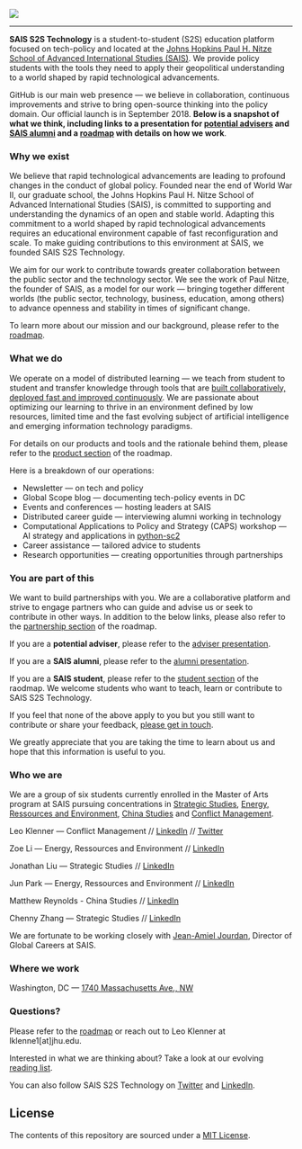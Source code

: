 
![](https://github.com/SAIS-S2S-Technology/Roadmap/blob/master/S2S_line.png)

---
**SAIS S2S Technology** is a student-to-student (S2S) education platform focused on tech-policy and located at the [Johns Hopkins Paul H. Nitze School of Advanced International Studies (SAIS)](https://www.sais-jhu.edu/). We provide policy students with the tools they need to apply their geopolitical understanding to a world shaped by rapid technological advancements. 

GitHub is our main web presence — we believe in collaboration, continuous improvements and strive to bring open-source thinking into the policy domain. Our official launch is in September 2018. **Below is a snapshot of what we think, including links to a presentation for [potential advisers](https://github.com/SAIS-S2S-Technology/Roadmap/blob/master/ADVISER_deck.pdf) and [SAIS alumni](https://github.com/SAIS-S2S-Technology/Roadmap/blob/master/ALUMNI_deck.pdf) and a [roadmap](https://github.com/SAIS-S2S-Technology/Roadmap/blob/master/Roadmap.md) with details on how we work**. 

### Why we exist

We believe that rapid technological advancements are leading to profound changes in the conduct of global policy. Founded near the end of World War II, our graduate school, the Johns Hopkins Paul H. Nitze School of Advanced International Studies (SAIS), is committed to supporting and understanding the dynamics of an open and stable world. Adapting this commitment to a world shaped by rapid technological advancements requires an educational environment capable of fast reconfiguration and scale. To make guiding contributions to this environment at SAIS, we founded SAIS S2S Technology.

We aim for our work to contribute towards greater collaboration between the public sector and the technology sector. We see the work of Paul Nitze, the founder of SAIS, as a model for our work — bringing together different worlds (the public sector, technology, business, education, among others) to advance openness and stability in times of significant change.

To learn more about our mission and our background, please refer to the [roadmap](https://github.com/SAIS-S2S-Technology/Roadmap/blob/master/Roadmap.md).

### What we do

We operate on a model of distributed learning — we teach from student to student and transfer knowledge through tools that are [built collaboratively, deployed fast and improved continuously](http://agilemanifesto.org/principles.html). We are passionate about optimizing our learning to thrive in an environment defined by low resources, limited time and the fast evolving subject of artificial intelligence and emerging information technology paradigms. 

For details on our products and tools and the rationale behind them, please refer to the [product section](https://github.com/SAIS-S2S-Technology/Roadmap/blob/master/Roadmap.md#our-products--our-tools) of the roadmap.  

Here is a breakdown of our operations:

* Newsletter — on tech and policy
* Global Scope blog — documenting tech-policy events in DC
* Events and conferences — hosting leaders at SAIS
* Distributed career guide — interviewing alumni working in technology
* Computational Applications to Policy and Strategy (CAPS) workshop — AI strategy and applications in [python-sc2](https://github.com/Dentosal/python-sc2)
* Career assistance — tailored advice to students
* Research opportunities — creating opportunities through partnerships


### You are part of this

We want to build partnerships with you. We are a collaborative platform and strive to engage partners who can guide and advise us or seek to contribute in other ways. In addition to the below links, please also refer to the [partnership section](https://github.com/SAIS-S2S-Technology/Roadmap/blob/master/Roadmap.md#why-we-seek-partnerships) of the roadmap.

If you are a **potential adviser**, please refer to the [adviser presentation](https://github.com/SAIS-S2S-Technology/Roadmap/blob/master/ADVISER_deck.pdf).

If you are a **SAIS alumni**, please refer to the [alumni presentation](https://github.com/SAIS-S2S-Technology/Roadmap/blob/master/ALUMNI_deck.pdf).

If you are a **SAIS student**, please refer to the [student section](https://github.com/SAIS-S2S-Technology/Roadmap/blob/master/Roadmap.md#for-sais-students-a-short-guide) of the raodmap. We welcome students who want to teach, learn or contribute to SAIS S2S Technology. 

If you feel that none of the above apply to you but you still want to contribute or share your feedback, [please get in touch](https://github.com/SAIS-S2S-Technology/Roadmap/blob/master/README.md#questions).

We greatly appreciate that you are taking the time to learn about us and hope that this information is useful to you. 

### Who we are

We are a group of six students currently enrolled in the Master of Arts program at SAIS pursuing concentrations in [Strategic Studies](https://www.sais-jhu.edu/content/strategic-studies#overview), [Energy, Ressources and Environment](http://www.sais-jhu.edu/content/energy-resources-and-environment#overview), [China Studies](https://www.sais-jhu.edu/content/china-studies#overview) and [Conflict Management](http://www.sais-jhu.edu/content/conflict-management). 

Leo Klenner — Conflict Management // [LinkedIn](https://www.linkedin.com/in/leo-klenner-08029a168/) // [Twitter](https://twitter.com/LeoKlenner)

Zoe Li — Energy, Ressources and Environment // [LinkedIn](https://www.linkedin.com/in/zoe-li-8029bab7/)

Jonathan Liu — Strategic Studies // [LinkedIn](https://www.linkedin.com/in/jonathan-liu-69087728/)

Jun Park — Energy, Ressources and Environment // [LinkedIn](https://www.linkedin.com/in/jiyunpark2018)

Matthew Reynolds - China Studies // [LinkedIn](https://www.linkedin.com/in/matt-reynolds-a06a62126)

Chenny Zhang — Strategic Studies // [LinkedIn](https://www.linkedin.com/in/chennyzhang)

We are fortunate to be working closely with [Jean-Amiel Jourdan](https://www.linkedin.com/in/jeanamieljourdan), Director of Global Careers at SAIS. 



### Where we work

Washington, DC — [1740 Massachusetts Ave., NW](https://www.google.com/maps/place/1740+Massachusetts+Ave+NW,+Washington,+DC+20036/@38.90813,-77.0424677,17z/data=!3m1!4b1!4m5!3m4!1s0x89b7b7c73f5c1699:0xe6712ae3855d83b2!8m2!3d38.90813!4d-77.040279?hl=en)

### Questions?

Please refer to the [roadmap](https://github.com/SAIS-S2S-Technology/Roadmap/blob/master/Roadmap.md) or reach out to Leo Klenner at lklenne1[at]jhu.edu.

Interested in what we are thinking about? Take a look at our evolving [reading list](https://github.com/SAIS-S2S-Technology/Roadmap/blob/master/Reading%20list.md).

You can also follow SAIS S2S Technology on [Twitter](https://twitter.com/SAIStech) and [LinkedIn](https://www.linkedin.com/company/sais-s2s-technology/).

## License

The contents of this repository are sourced under a [MIT License](https://choosealicense.com/licenses/mit/).
